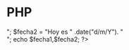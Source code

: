 # PHP
<!DOCTYPE html>
<html>
<body>

<?php

$fecha1 = "Hoy es " .date("Y/m/d"). "<br>";
$fecha2 = "Hoy es " .date("d/m/Y"). "<br>";

echo $fecha1,$fecha2;
?>

</body>
</html>
